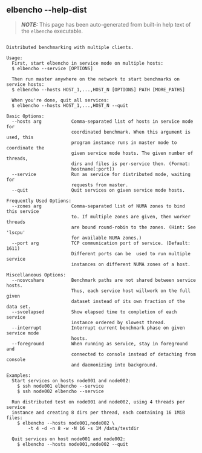 ## elbencho --help-dist

> **_NOTE:_**  This page has been auto-generated from built-in help text of the `elbencho` executable.

<pre><code>
Distributed benchmarking with multiple clients.

Usage:
  First, start elbencho in service mode on multiple hosts:
  $ elbencho --service [OPTIONS]

  Then run master anywhere on the network to start benchmarks on service hosts:
  $ elbencho --hosts HOST_1,...,HOST_N [OPTIONS] PATH [MORE_PATHS]

  When you're done, quit all services:
  $ elbencho --hosts HOST_1,...,HOST_N --quit

Basic Options:
  --hosts arg           Comma-separated list of hosts in service mode for 
                        coordinated benchmark. When this argument is used, this
                        program instance runs in master mode to coordinate the 
                        given service mode hosts. The given number of threads, 
                        dirs and files is per-service then. (Format: 
                        hostname[:port])
  --service             Run as service for distributed mode, waiting for 
                        requests from master.
  --quit                Quit services on given service mode hosts.

Frequently Used Options:
  --zones arg           Comma-separated list of NUMA zones to bind this service
                        to. If multiple zones are given, then worker threads 
                        are bound round-robin to the zones. (Hint: See 'lscpu' 
                        for available NUMA zones.)
  --port arg            TCP communication port of service. (Default: 1611) 
                        Different ports can be  used to run multiple service 
                        instances on different NUMA zones of a host.

Miscellaneous Options:
  --nosvcshare          Benchmark paths are not shared between service hosts. 
                        Thus, each service host willwork on the full given 
                        dataset instead of its own fraction of the data set.
  --svcelapsed          Show elapsed time to completion of each service 
                        instance ordered by slowest thread.
  --interrupt           Interrupt current benchmark phase on given service mode
                        hosts.
  --foreground          When running as service, stay in foreground and 
                        connected to console instead of detaching from console 
                        and daemonizing into background.

Examples:
  Start services on hosts node001 and node002:
    $ ssh node001 elbencho --service
    $ ssh node002 elbencho --service

  Run distributed test on node001 and node002, using 4 threads per service
  instance and creating 8 dirs per thread, each containing 16 1MiB files:
    $ elbencho --hosts node001,node002 \
        -t 4 -d -n 8 -w -N 16 -s 1M /data/testdir

  Quit services on host node001 and node002:
    $ elbencho --hosts node001,node002 --quit
</code></pre>
